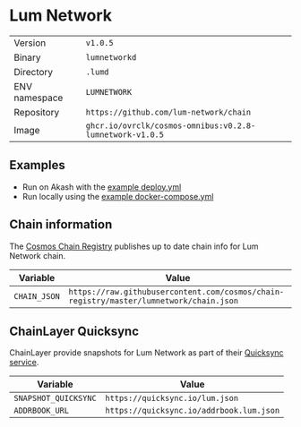 # Lum Network

| | |
|---|---|
|Version|`v1.0.5`|
|Binary|`lumnetworkd`|
|Directory|`.lumd`|
|ENV namespace|`LUMNETWORK`|
|Repository|`https://github.com/lum-network/chain`|
|Image|`ghcr.io/ovrclk/cosmos-omnibus:v0.2.8-lumnetwork-v1.0.5`|

## Examples

- Run on Akash with the [example deploy.yml](./deploy.yml)
- Run locally using the [example docker-compose.yml](./docker-compose.yml)

## Chain information

The [Cosmos Chain Registry](https://github.com/cosmos/chain-registry) publishes up to date chain info for Lum Network chain.

|Variable|Value|
|---|---|
|`CHAIN_JSON`|`https://raw.githubusercontent.com/cosmos/chain-registry/master/lumnetwork/chain.json`|

## ChainLayer Quicksync

ChainLayer provide snapshots for Lum Network as part of their [Quicksync service](https://quicksync.io/networks/lum.html).

|Variable|Value|
|---|---|
|`SNAPSHOT_QUICKSYNC`|`https://quicksync.io/lum.json`|
|`ADDRBOOK_URL`|`https://quicksync.io/addrbook.lum.json`|
